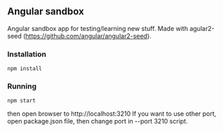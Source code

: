 ## Angular sandbox
Angular sandbox app for testing/learning new stuff. Made with agular2-seed (https://github.com/angular/angular2-seed).

### Installation
```npm install```

### Running
```npm start```

then open browser to http://localhost:3210 If you want to use other port, open package.json file, then change port in --port 3210 script.